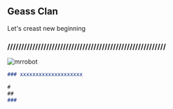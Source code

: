 ## Geass Clan

Let's creast new beginning

### /////////////////////////////////////////////////////////

![mrrobot](https://user-images.githubusercontent.com/64652568/98461315-77533c80-21ab-11eb-851f-bfc2bb511513.gif)


```markdown
### xxxxxxxxxxxxxxxxxxxx

#
##
### 




```
